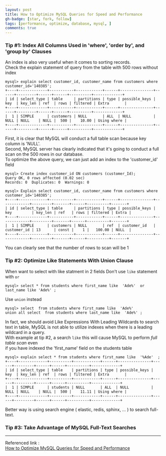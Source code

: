 ```yaml
---
layout: post
title: How to Optimize MySQL Queries for Speed and Performance
gh-badge: [star, fork, follow]
tags: [performance, optimize, database, mysql, ]
comments: true
---
```


### Tip #1: Index All Columns Used in 'where', 'order by', and 'group by' Clauses
An index is also very useful when it comes to sorting records.  
Check the explain statement of query from the table with 500 rows without index  
```mysql
mysql> explain select customer_id, customer_name from customers where customer_id='140385';
+----+-------------+-----------+------------+------+---------------+------+---------+------+------+----------+-------------+
| id | select_type | table     | partitions | type | possible_keys | key  | key_len | ref  | rows | filtered | Extra       |
+----+-------------+-----------+------------+------+---------------+------+---------+------+------+----------+-------------+
|  1 | SIMPLE      | customers | NULL       | ALL  | NULL          | NULL | NULL    | NULL |  500 |    10.00 | Using where |
+----+-------------+-----------+------------+------+---------------+------+---------+------+------+----------+-------------+
```
First, it is clear that MySQL will conduct a full table scan because key column is 'NULL'.  
Second, MySQL server has clearly indicated that it's going to conduct a full scan on the 500 rows in our database.  
To optimize the above query, we can just add an index to the 'customer_id' field 
```mysql
mysql> Create index customer_id ON customers (customer_Id);
Query OK, 0 rows affected (0.02 sec)
Records: 0  Duplicates: 0  Warnings: 0

mysql> Explain select customer_id, customer_name from customers where customer_id='140385';
+----+-------------+-----------+------------+------+---------------+-------------+---------+-------+------+----------+-------+
| id | select_type | table     | partitions | type | possible_keys | key         | key_len | ref   | rows | filtered | Extra |
+----+-------------+-----------+------------+------+---------------+-------------+---------+-------+------+----------+-------+
|  1 | SIMPLE      | customers | NULL       | ref  | customer_id   | customer_id | 13      | const |    1 |   100.00 | NULL  |
+----+-------------+-----------+------------+------+---------------+-------------+---------+-------+------+----------+-------+
```
You can clearly see that the number of rows to scan will be 1

### Tip #2: Optimize Like Statements With Union Clause
When want to select with like statment in 2 fields
Don't use `like` statement with `or`
```mysql
mysql> select * from students where first_name like  'Ade%'  or last_name like 'Ade%' ;
```
Use `union` instead
```mysql
mysql> select  from students where first_name like  'Ade%'  
union all select  from students where last_name like  'Ade%' ;
```
In fact, we should avoid Like Expressions With Leading Wildcards to search text in table, 
MySQL is not able to utilize indexes when there is a leading wildcard in a query.  
With example at tip #2, a search `like` this will cause MySQL to perform *full table scan* even  
if you have indexed the 'first_name' field on the students table 
```mysql
mysql> explain select * from students where first_name like  '%Ade'  ;
+----+-------------+----------+------------+------+---------------+------+---------+------+------+----------+-------------+
| id | select_type | table    | partitions | type | possible_keys | key  | key_len | ref  | rows | filtered | Extra       |
+----+-------------+----------+------------+------+---------------+------+---------+------+------+----------+-------------+
|  1 | SIMPLE      | students | NULL       | ALL  | NULL          | NULL | NULL    | NULL |  500 |    11.11 | Using where |
+----+-------------+----------+------------+------+---------------+------+---------+------+------+----------+-------------+
```
Better way is using search engine ( elastic, redis, sphinx, ... ) to search full-text.

### Tip #3: Take Advantage of MySQL Full-Text Searches


---
Referenced link :  
[How to Optimize MySQL Queries for Speed and Performance](https://dzone.com/articles/how-to-optimize-mysql-queries-for-speed-and-perfor)
